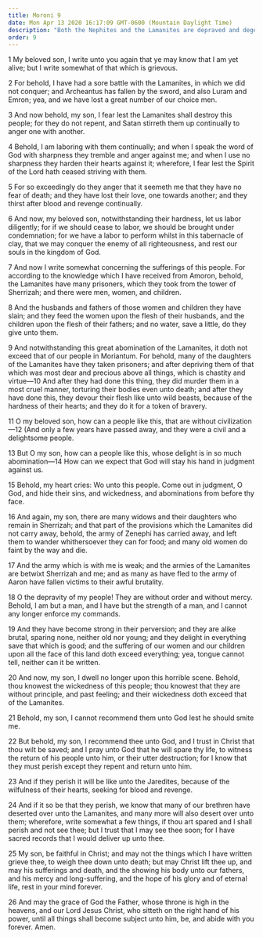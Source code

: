 ```yaml
---
title: Moroni 9
date: Mon Apr 13 2020 16:17:09 GMT-0600 (Mountain Daylight Time)
description: "Both the Nephites and the Lamanites are depraved and degenerate—They torture and murder each other—Mormon prays that grace and goodness may rest upon Moroni forever. About A.D. 401."
order: 9
---
```


1 My beloved son, I write unto you again that ye may know that I am yet alive; but I write somewhat of that which is grievous.

2 For behold, I have had a sore battle with the Lamanites, in which we did not conquer; and Archeantus has fallen by the sword, and also Luram and Emron; yea, and we have lost a great number of our choice men.

3 And now behold, my son, I fear lest the Lamanites shall destroy this people; for they do not repent, and Satan stirreth them up continually to anger one with another.

4 Behold, I am laboring with them continually; and when I speak the word of God with sharpness they tremble and anger against me; and when I use no sharpness they harden their hearts against it; wherefore, I fear lest the Spirit of the Lord hath ceased striving with them.

5 For so exceedingly do they anger that it seemeth me that they have no fear of death; and they have lost their love, one towards another; and they thirst after blood and revenge continually.

6 And now, my beloved son, notwithstanding their hardness, let us labor diligently; for if we should cease to labor, we should be brought under condemnation; for we have a labor to perform whilst in this tabernacle of clay, that we may conquer the enemy of all righteousness, and rest our souls in the kingdom of God.

7 And now I write somewhat concerning the sufferings of this people. For according to the knowledge which I have received from Amoron, behold, the Lamanites have many prisoners, which they took from the tower of Sherrizah; and there were men, women, and children.

8 And the husbands and fathers of those women and children they have slain; and they feed the women upon the flesh of their husbands, and the children upon the flesh of their fathers; and no water, save a little, do they give unto them.

9 And notwithstanding this great abomination of the Lamanites, it doth not exceed that of our people in Moriantum. For behold, many of the daughters of the Lamanites have they taken prisoners; and after depriving them of that which was most dear and precious above all things, which is chastity and virtue—10 And after they had done this thing, they did murder them in a most cruel manner, torturing their bodies even unto death; and after they have done this, they devour their flesh like unto wild beasts, because of the hardness of their hearts; and they do it for a token of bravery.

11 O my beloved son, how can a people like this, that are without civilization—12 (And only a few years have passed away, and they were a civil and a delightsome people.

13 But O my son, how can a people like this, whose delight is in so much abomination—14 How can we expect that God will stay his hand in judgment against us.

15 Behold, my heart cries: Wo unto this people. Come out in judgment, O God, and hide their sins, and wickedness, and abominations from before thy face.

16 And again, my son, there are many widows and their daughters who remain in Sherrizah; and that part of the provisions which the Lamanites did not carry away, behold, the army of Zenephi has carried away, and left them to wander whithersoever they can for food; and many old women do faint by the way and die.

17 And the army which is with me is weak; and the armies of the Lamanites are betwixt Sherrizah and me; and as many as have fled to the army of Aaron have fallen victims to their awful brutality.

18 O the depravity of my people! They are without order and without mercy. Behold, I am but a man, and I have but the strength of a man, and I cannot any longer enforce my commands.

19 And they have become strong in their perversion; and they are alike brutal, sparing none, neither old nor young; and they delight in everything save that which is good; and the suffering of our women and our children upon all the face of this land doth exceed everything; yea, tongue cannot tell, neither can it be written.

20 And now, my son, I dwell no longer upon this horrible scene. Behold, thou knowest the wickedness of this people; thou knowest that they are without principle, and past feeling; and their wickedness doth exceed that of the Lamanites.

21 Behold, my son, I cannot recommend them unto God lest he should smite me.

22 But behold, my son, I recommend thee unto God, and I trust in Christ that thou wilt be saved; and I pray unto God that he will spare thy life, to witness the return of his people unto him, or their utter destruction; for I know that they must perish except they repent and return unto him.

23 And if they perish it will be like unto the Jaredites, because of the wilfulness of their hearts, seeking for blood and revenge.

24 And if it so be that they perish, we know that many of our brethren have deserted over unto the Lamanites, and many more will also desert over unto them; wherefore, write somewhat a few things, if thou art spared and I shall perish and not see thee; but I trust that I may see thee soon; for I have sacred records that I would deliver up unto thee.

25 My son, be faithful in Christ; and may not the things which I have written grieve thee, to weigh thee down unto death; but may Christ lift thee up, and may his sufferings and death, and the showing his body unto our fathers, and his mercy and long-suffering, and the hope of his glory and of eternal life, rest in your mind forever.

26 And may the grace of God the Father, whose throne is high in the heavens, and our Lord Jesus Christ, who sitteth on the right hand of his power, until all things shall become subject unto him, be, and abide with you forever. Amen.
